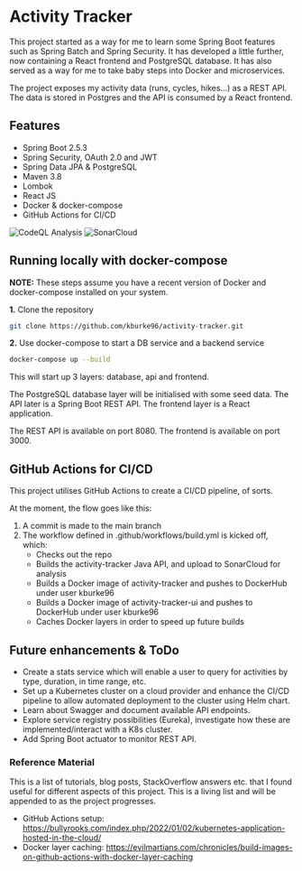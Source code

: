 # Activity Tracker

This project started as a way for me to learn some Spring Boot features such as Spring Batch and Spring Security. It has developed a little further, now containing a React frontend and PostgreSQL database. It has also served as a way for me to take baby steps into Docker and microservices.

The project exposes my activity data (runs, cycles, hikes...) as a REST API. The data is stored in Postgres and the API is consumed by a React frontend.

## Features

* Spring Boot 2.5.3
* Spring Security, OAuth 2.0 and JWT 
* Spring Data JPA & PostgreSQL
* Maven 3.8
* Lombok
* React JS
* Docker & docker-compose
* GitHub Actions for CI/CD

![CodeQL Analysis](https://github.com/kburke96/activity-tracker/actions/workflows/codeql-analysis.yml/badge.svg)
![SonarCloud](https://github.com/kburke96/activity-tracker/actions/workflows/build.yml/badge.svg)


## Running locally with docker-compose

**NOTE:**
These steps assume you have a recent version of Docker and docker-compose installed on your system.


**1.** Clone the repository
```bash
git clone https://github.com/kburke96/activity-tracker.git
```

**2.** Use docker-compose to start a DB service and a backend service
```bash
docker-compose up --build
```
This will start up 3 layers: database, api and frontend. 

The PostgreSQL database layer will be initialised with some seed data. The API later is a Spring Boot REST API. The frontend layer is a React application.

The REST API is available on port 8080. The frontend is available on port 3000.


## GitHub Actions for CI/CD

This project utilises GitHub Actions to create a CI/CD pipeline, of sorts.

At the moment, the flow goes like this:

1. A commit is made to the main branch
2. The workflow defined in .github/workflows/build.yml is kicked off, which:
    * Checks out the repo
    * Builds the activity-tracker Java API, and upload to SonarCloud for analysis
    * Builds a Docker image of activity-tracker and pushes to DockerHub under user kburke96
    * Builds a Docker image of activity-tracker-ui and pushes to DockerHub under user kburke96
    * Caches Docker layers in order to speed up future builds


## Future enhancements & ToDo
* Create a stats service which will enable a user to query for activities by type, duration, in time range, etc.
* Set up a Kubernetes cluster on a cloud provider and enhance the CI/CD pipeline to allow automated deployment to the cluster using Helm chart.
* Learn about Swagger and document available API endpoints.
* Explore service registry possibilities (Eureka), investigate how these are implemented/interact with a K8s cluster. 
* Add Spring Boot actuator to monitor REST API.

### Reference Material
This is a list of tutorials, blog posts, StackOverflow answers etc. that I found useful for different aspects of this project. This is a living list and will be appended to as the project progresses.

- GitHub Actions setup: https://bullyrooks.com/index.php/2022/01/02/kubernetes-application-hosted-in-the-cloud/
- Docker layer caching: https://evilmartians.com/chronicles/build-images-on-github-actions-with-docker-layer-caching


